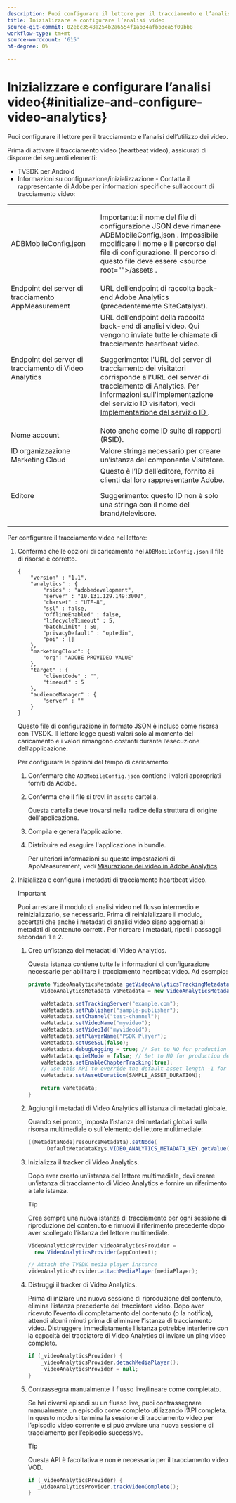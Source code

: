```yaml
---
description: Puoi configurare il lettore per il tracciamento e l’analisi dell’utilizzo dei video.
title: Inizializzare e configurare l’analisi video
source-git-commit: 02ebc3548a254b2a6554f1ab34afbb3ea5f09bb8
workflow-type: tm+mt
source-wordcount: '615'
ht-degree: 0%

---
```


# Inizializzare e configurare l’analisi video{#initialize-and-configure-video-analytics}

Puoi configurare il lettore per il tracciamento e l’analisi dell’utilizzo dei video.

Prima di attivare il tracciamento video (heartbeat video), assicurati di disporre dei seguenti elementi:

* TVSDK per Android
* Informazioni su configurazione/inizializzazione - Contatta il rappresentante di Adobe per informazioni specifiche sull’account di tracciamento video:

<table id="table_3565328ABBEE4605A92EAE1ADE5D6F84"> 
 <tbody> 
  <tr> 
   <td colname="col1"> <span class="filepath"> ADBMobileConfig.json </span> </td> 
   <td colname="col2"> <p>Importante: il nome del file di configurazione JSON deve rimanere <span class="codeph"> ADBMobileConfig.json </span>. Impossibile modificare il nome e il percorso del file di configurazione. Il percorso di questo file deve essere <span class="codeph"> &lt;source root=""&gt;/assets </span>. </p> </td> 
  </tr> 
  <tr> 
   <td colname="col1"> Endpoint del server di tracciamento AppMeasurement </td> 
   <td colname="col2"> URL dell’endpoint di raccolta back-end Adobe Analytics (precedentemente SiteCatalyst). </td> 
  </tr> 
  <tr> 
   <td colname="col1"> Endpoint del server di tracciamento di Video Analytics </td> 
   <td colname="col2"> URL dell’endpoint della raccolta back-end di analisi video. Qui vengono inviate tutte le chiamate di tracciamento heartbeat video. <p>Suggerimento: l'URL del server di tracciamento dei visitatori corrisponde all'URL del server di tracciamento di Analytics. Per informazioni sull'implementazione del servizio ID visitatori, vedi <a href="https://experienceleague.adobe.com/docs/id-service/using/implementation/setup-target.html?lang=en" format="html" scope="external"> Implementazione del servizio ID </a>. </p> </td> 
  </tr> 
  <tr> 
   <td colname="col1"> Nome account </td> 
   <td colname="col2"> Noto anche come ID suite di rapporti (RSID). </td> 
  </tr> 
  <tr> 
   <td colname="col1"> ID organizzazione Marketing Cloud </td> 
   <td colname="col2"> Valore stringa necessario per creare un’istanza del componente Visitatore. </td> 
  </tr> 
  <tr> 
   <td colname="col1"> Editore </td> 
   <td colname="col2"> Questo è l’ID dell’editore, fornito ai clienti dal loro rappresentante Adobe. <p>Suggerimento: questo ID non è solo una stringa con il nome del brand/televisore. </p> </td> 
  </tr> 
 </tbody> 
</table>

Per configurare il tracciamento video nel lettore:

1. Conferma che le opzioni di caricamento nel `ADBMobileConfig.json` il file di risorse è corretto.

   ```
   { 
       "version" : "1.1", 
       "analytics" : { 
           "rsids" : "adobedevelopment", 
           "server" : "10.131.129.149:3000", 
           "charset" : "UTF-8", 
           "ssl" : false, 
           "offlineEnabled" : false, 
           "lifecycleTimeout" : 5, 
           "batchLimit" : 50, 
           "privacyDefault" : "optedin", 
           "poi" : [] 
       }, 
       "marketingCloud": { 
           "org": "ADOBE PROVIDED VALUE"  
       }, 
       "target" : { 
           "clientCode" : "", 
           "timeout" : 5 
       }, 
       "audienceManager" : { 
           "server" : "" 
       } 
   }
   ```

   Questo file di configurazione in formato JSON è incluso come risorsa con TVSDK. Il lettore legge questi valori solo al momento del caricamento e i valori rimangono costanti durante l’esecuzione dell’applicazione.

   Per configurare le opzioni del tempo di caricamento:

   1. Confermare che `ADBMobileConfig.json` contiene i valori appropriati forniti da Adobe.
   1. Conferma che il file si trovi in `assets` cartella.

      Questa cartella deve trovarsi nella radice della struttura di origine dell&#39;applicazione.
   1. Compila e genera l’applicazione.
   1. Distribuire ed eseguire l&#39;applicazione in bundle.

      Per ulteriori informazioni su queste impostazioni di AppMeasurement, vedi [Misurazione dei video in Adobe Analytics](https://experienceleague.adobe.com/docs/media-analytics/using/media-overview.html?lang=en).
1. Inizializza e configura i metadati di tracciamento heartbeat video.

   >[!IMPORTANT]
   >
   >Puoi arrestare il modulo di analisi video nel flusso intermedio e reinizializzarlo, se necessario. Prima di reinizializzare il modulo, accertati che anche i metadati di analisi video siano aggiornati ai metadati di contenuto corretti. Per ricreare i metadati, ripeti i passaggi secondari 1 e 2.

   1. Crea un’istanza dei metadati di Video Analytics.

      Questa istanza contiene tutte le informazioni di configurazione necessarie per abilitare il tracciamento heartbeat video. Ad esempio:

      ```java
      private VideoAnalyticsMetadata getVideoAnalyticsTrackingMetadata() { 
          VideoAnalyticsMetadata vaMetadata = new VideoAnalyticsMetadata(); 
      
          vaMetadata.setTrackingServer("example.com"); 
          vaMetadata.setPublisher("sample-publisher"); 
          vaMetadata.setChannel("test-channel"); 
          vaMetadata.setVideoName("myvideo"); 
          vaMetadata.setVideoId("myvideoid"); 
          vaMetadata.setPlayerName("PSDK Player"); 
          vaMetadata.setUseSSL(false); 
          vaMetadata.debugLogging = true; // Set to NO for production deployment. 
          vaMetadata.quietMode = false; // Set to NO for production deployment. 
          vaMetadata.setEnableChapterTracking(true); 
          // use this API to override the default asset length -1 for live streams 
          vaMetadata.setAssetDuration(SAMPLE_ASSET_DURATION); 
      
          return vaMetadata; 
      }
      ```

   1. Aggiungi i metadati di Video Analytics all’istanza di metadati globale.

      Quando sei pronto, imposta l’istanza dei metadati globali sulla risorsa multimediale o sull’elemento del lettore multimediale:

      ```java
      ((MetadataNode)resourceMetadata).setNode( 
            DefaultMetadataKeys.VIDEO_ANALYTICS_METADATA_KEY.getValue(), vaMetadata);
      ```

   1. Inizializza il tracker di Video Analytics.

      Dopo aver creato un’istanza del lettore multimediale, devi creare un’istanza di tracciamento di Video Analytics e fornire un riferimento a tale istanza.

      >[!TIP]
      >
      >Crea sempre una nuova istanza di tracciamento per ogni sessione di riproduzione del contenuto e rimuovi il riferimento precedente dopo aver scollegato l’istanza del lettore multimediale.

      ```java
      VideoAnalyticsProvider videoAnalyticsProvider =  
        new VideoAnalyticsProvider(appContext); 
      
      // Attach the TVSDK media player instance 
      videoAnalyticsProvider.attachMediaPlayer(mediaPlayer); 
      ```

   1. Distruggi il tracker di Video Analytics.

      Prima di iniziare una nuova sessione di riproduzione del contenuto, elimina l’istanza precedente del tracciatore video. Dopo aver ricevuto l’evento di completamento del contenuto (o la notifica), attendi alcuni minuti prima di eliminare l’istanza di tracciamento video. Distruggere immediatamente l’istanza potrebbe interferire con la capacità del tracciatore di Video Analytics di inviare un ping video completo.

      ```java
      if (_videoAnalyticsProvider) { 
          _videoAnalyticsProvider.detachMediaPlayer(); 
          _videoAnalyticsProvider = null; 
      }
      ```

   1. Contrassegna manualmente il flusso live/lineare come completato.

      Se hai diversi episodi su un flusso live, puoi contrassegnare manualmente un episodio come completo utilizzando l’API completa. In questo modo si termina la sessione di tracciamento video per l’episodio video corrente e si può avviare una nuova sessione di tracciamento per l’episodio successivo.

      >[!TIP]
      >
      >Questa API è facoltativa e non è necessaria per il tracciamento video VOD.

      ```java
      if (_videoAnalyticsProvider) { 
         _videoAnalyticsProvider.trackVideoComplete();    
      }
      ```
